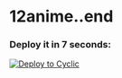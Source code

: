 # 12anime..end



### Deploy it in 7 seconds: 

[![Deploy to Cyclic](https://deploy.cyclic.app/button.svg)](https://deploy.cyclic.app/)

